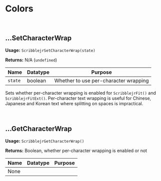 # Colors

&nbsp;

## …SetCharacterWrap

**Usage:** `ScribblejrSetCharacterWrap(state)`

**Returns:** N/A (`undefined`)

|Name   |Datatype|Purpose                              |
|-------|--------|-------------------------------------|
|`state`|boolean |Whether to use per-character wrapping|

Sets whether per-character wrapping is enabled for `ScribblejrFit()` and `ScribblejrFitExt()`. Per-character text wrapping is useful for Chinese, Japanese and Korean text where splitting on spaces is impractical.

&nbsp;

## …GetCharacterWrap

**Usage:** `ScribblejrGetCharacterWrap()`

**Returns:** Boolean, whether per-character wrapping is enabled or not

|Name|Datatype|Purpose|
|----|--------|-------|
|None|        |       |